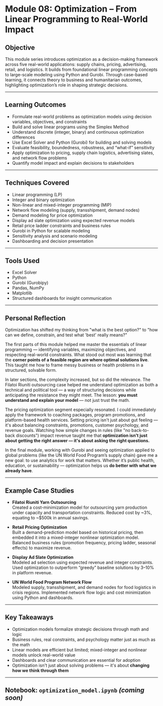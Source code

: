 # Module 08: Optimization – From Linear Programming to Real-World Impact

## Objective  
This module series introduces optimization as a decision-making framework across five real-world applications: supply chains, pricing, advertising, retail, and logistics. It builds from foundational linear programming concepts to large-scale modeling using Python and Gurobi. Through case-based learning, it connects theory to business and humanitarian outcomes, highlighting optimization’s role in shaping strategic decisions.

---

## Learning Outcomes  
- Formulate real-world problems as optimization models using decision variables, objectives, and constraints  
- Build and solve linear programs using the Simplex Method  
- Understand discrete (integer, binary) and continuous optimization differences  
- Use Excel Solver and Python (Gurobi) for building and solving models  
- Evaluate feasibility, boundedness, robustness, and “what-if” sensitivity  
- Apply optimization to pricing, supply chain logistics, advertising slates, and network flow problems  
- Quantify model impact and explain decisions to stakeholders  

---

## Techniques Covered  
- Linear programming (LP)  
- Integer and binary optimization  
- Non-linear and mixed-integer programming (MIP)  
- Network flow modeling (supply, transshipment, demand nodes)  
- Demand modeling for price optimization  
- Display ad slate optimization using expected revenue models  
- Retail price ladder constraints and business rules  
- Gurobi in Python for scalable modeling  
- Sensitivity analysis and scenario modeling  
- Dashboarding and decision presentation  

---

## Tools Used  
- Excel Solver  
- Python  
- Gurobi (Gurobipy)  
- Pandas, NumPy  
- Matplotlib  
- Structured dashboards for insight communication  

---

## Personal Reflection

Optimization has shifted my thinking from "what is the best option?" to "how can we define, constrain, and test what 'best' really means?"

The first parts of this module helped me master the essentials of linear programming — identifying variables, maximizing objectives, and respecting real-world constraints. What stood out most was learning that the **corner points of a feasible region are where optimal solutions live**. This taught me how to frame messy business or health problems in a structured, solvable form.

In later sections, the complexity increased, but so did the relevance. The Filatoi Riuniti outsourcing case helped me understand optimization as both a technical and political tool — a way of structuring decisions while anticipating the resistance they might meet. The lesson: **you must understand and explain your model** — not just trust the math.

The pricing optimization segment especially resonated. I could immediately apply the framework to coaching packages, program promotions, and platform-based health services. Setting pricing isn't just about gut feeling — it's about balancing constraints, promotions, customer psychology, and revenue goals. Watching how simple changes in rules (like "no back-to-back discounts") impact revenue taught me that **optimization isn't just about getting the right answer — it's about asking the right questions.**

In the final module, working with Gurobi and seeing optimization applied to global problems (like the UN World Food Program’s supply chain) gave me a new goal: to use analytics for work that matters. Whether it’s public health, education, or sustainability — optimization helps us **do better with what we already have**.

---

## Example Case Studies  
- **Filatoi Riuniti Yarn Outsourcing**  
  Created a cost-minimization model for outsourcing yarn production under capacity and transportation constraints. Reduced cost by ~3%, equating to ~$500k in annual savings.

- **Retail Pricing Optimization**  
  Built a demand-prediction model based on historical pricing, then embedded it into a mixed-integer nonlinear optimization model. Balanced business rules (promotion frequency, pricing ladder, seasonal effects) to maximize revenue.

- **Display Ad Slate Optimization**  
  Modeled ad selection using expected revenue and integer constraints. Used optimization to outperform “greedy” baseline solutions by 3–10% in platform revenue.

- **UN World Food Program Network Flow**  
  Modeled supply, transshipment, and demand nodes for food logistics in crisis regions. Implemented network flow logic and cost minimization using Python and dashboards.

---

## Key Takeaways  
- Optimization models formalize strategic decisions through math and logic  
- Business rules, real constraints, and psychology matter just as much as the math  
- Linear models are efficient but limited; mixed-integer and nonlinear models unlock real-world value  
- Dashboards and clear communication are essential for adoption  
- Optimization isn't just about solving problems — it's about **changing how we think through them**

---

## Notebook: `optimization_model.ipynb` *(coming soon)*
